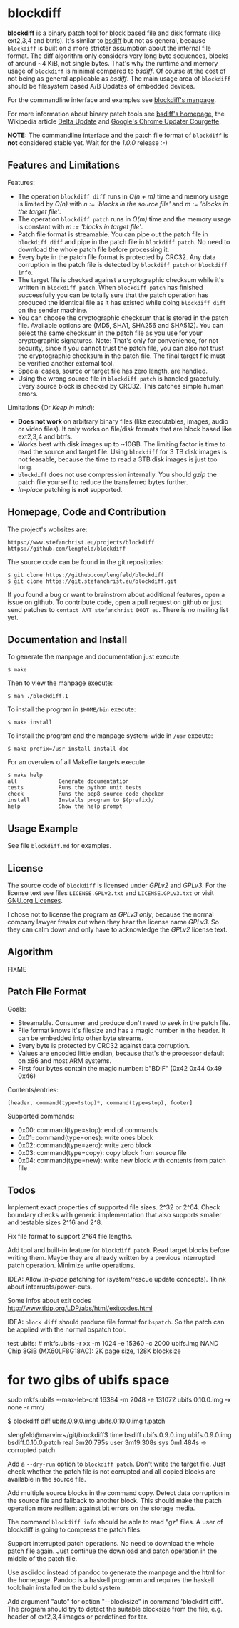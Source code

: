 
blockdiff
=========

**blockdiff** is a binary patch tool for block based file and disk formats (like
ext2,3,4 and btrfs). It's similar to [bsdiff] but not as general, because
`blockdiff` is built on a more stricter assumption about the internal file
format.  The diff algorithm only considers very long byte sequences, blocks of
around ~4 KiB, not single bytes. That's why the runtime and memory usage of
`blockdiff` is minimal compared to *bsdiff*. Of course at the cost of not being
as general applicable as *bsdiff*.  The main usage area of `blockdiff` should
be filesystem based A/B Updates of embedded devices.

For the commandline interface and examples see [blockdiff's
manpage](blockdiff.md).

For more information about binary patch tools see [bsdiff's homepage][bsdiff],
the Wikipedia article [Delta Update][wikipedia-delta-update] and [Google's
Chrome Updater Courgette][google-chrome-courgette].

**NOTE:** The commandline interface and the patch file format of `blockdiff` is
**not** considered stable yet. Wait for the *1.0.0* release :-)

[bsdiff]: http://www.daemonology.net/bsdiff/
[wikipedia-delta-update]: https://en.wikipedia.org/wiki/Delta_update
[google-chrome-courgette]: https://www.chromium.org/developers/design-documents/software-updates-courgette


Features and Limitations
------------------------

Features:

* The operation `blockdiff diff` runs in *O(n + m)* time and memory usage is limited
  by *O(n)* with *n := 'blocks in the source file'* and *m := 'blocks in the target file'*.
* The operation `blockdiff patch` runs in *O(m)* time and the memory usage is
  constant with *m := 'blocks in target file'*.
* Patch file format is streamable. You can pipe out the patch file in
  `blockdiff diff` and pipe in the patch file in `blockdiff patch`. No need to
  download the whole patch file before processing it.
* Every byte in the patch file format is protected by CRC32. Any data
  corruption in the patch file is detected by `blockdiff patch` or `blockdiff
  info`.
* The target file is checked against a cryptographic checksum while it's
  written in `blockdiff patch`. When `blockdiff patch` has finished successfully
  you can be totally sure that the patch operation has produced the identical
  file as it has existed while doing `blockdiff diff` on the sender machine.
* You can choose the cryptographic checksum that is stored in the patch file.
  Available options are (MD5, SHA1, SHA256 and SHA512). You can select the same
  checksum in the patch file as you use for your cryptographic signatures. Note:
  That's only for convenience, for not security, since if you cannot trust the
  patch file, you can also not trust the cryptographic checksum in the patch
  file. The final target file must be verified another external tool.
* Special cases, source or target file has zero length, are handled.
* Using the wrong source file in `blockdiff patch` is handled gracefully. Every
  source block is checked by CRC32. This catches simple human errors.


Limitations (Or *Keep in mind*):

* **Does not work** on arbitrary binary files (like executables, images, audio or
  video files). It only works on file/disk formats that are block based like
  ext2,3,4 and btrfs.
* Works best with disk images up to ~10GB. The limiting factor is time to read
  the source and target file.  Using `blockdiff` for 3 TB disk images is not
  feasable, because the time to read a 3TB disk images is just too long.
* `blockdiff` does not use compression internally.  You should *gzip* the patch
  file yourself to reduce the transferred bytes further.
* *In-place* patching is **not** supported.


Homepage, Code and Contribution
-------------------------------

The project's wobsites are:

    https://www.stefanchrist.eu/projects/blockdiff
    https://github.com/lengfeld/blockdiff

The source code can be found in the git repositories:

    $ git clone https://github.com/lengfeld/blockdiff
    $ git clone https://git.stefanchrist.eu/blockdiff.git

If you found a bug or want to brainstrom about additional features, open a
issue on github. To contribute code, open a pull request on github or just send
patches to `contact AAT stefanchrist DOOT eu`. There is no mailing list yet.


Documentation and Install
-------------------------

To generate the manpage and documentation just execute:

    $ make

Then to view the manpage execute:

    $ man ./blockdiff.1

To install the program in `$HOME/bin` execute:

    $ make install

To install the program and the manpage system-wide in `/usr` execute:

    $ make prefix=/usr install install-doc

For an overview of all Makefile targets execute

    $ make help
    all             Generate documentation
    tests           Runs the python unit tests
    check           Runs the pep8 source code checker
    install         Installs program to $(prefix)/
    help            Show the help prompt


Usage Example
-------------

See file `blockdiff.md` for examples.


License
-------

The source code of `blockdiff` is licensed under *GPLv2* and *GPLv3*. For the
license text see files `LICENSE.GPLv2.txt` and `LICENSE.GPLv3.txt` or visit
[GNU.org Licenses](https://www.gnu.org/licenses/).

I chose not to license the program as *GPLv3 only*, because the normal company
lawyer freaks out when they hear the license name *GPLv3*. So they can calm
down and only have to acknowledge the *GPLv2* license text.


Algorithm
---------

FIXME


Patch File Format
-----------------

Goals:

* Streamable. Consumer and produce don't need to seek in the patch file.
* File format knows it's filesize and has a magic number in the header. It can
  be embedded into other byte streams.
* Every byte is protected by CRC32 against data corruption.
* Values are encoded little endian, because that's the processor default on x86
  and most ARM systems.
* First four bytes contain the magic number: b"BDIF" (0x42 0x44 0x49 0x46)

Contents/entries:

    [header, command(type=!stop)*, command(type=stop), footer]

Supported commands:

* 0x00: command(type=stop): end of commands
* 0x01: command(type=ones): write ones block
* 0x02: command(type=zero): write zero block
* 0x03: command(type=copy): copy block from source file
* 0x04: command(type=new): write new block with contents from patch file


Todos
-----

Implement exact properties of supported file sizes. 2^32 or 2^64. Check
boundary checks with generic implementation that also supports smaller and
testable sizes 2^16 and 2^8.

Fix file format to support 2^64 file lengths.

Add tool and built-in feature for `blockdiff patch`. Read target blocks before
writing them. Maybe they are already written by a previous interrupted patch
operation. Minimize write operations.

IDEA: Allow *in-place* patching for (system/rescue update concepts). Think
about interrupts/power-cuts.

Some infos about exit codes http://www.tldp.org/LDP/abs/html/exitcodes.html

IDEA: `block diff` should produce file format for `bspatch`. So the patch can
be applied with the normal bspatch tool.

test ubifs: #
mkfs.ubifs -r xx  -m 1024 -e 15360 -c 2000 ubifs.img
NAND Chip 8GiB (MX60LF8G18AC): 2K page size, 128K blocksize
# for two gibs of ubifs space
sudo mkfs.ubifs --max-leb-cnt 16384 -m 2048 -e 131072 ubifs.0.10.0.img -x none -r mnt/

$  blockdiff  diff ubifs.0.9.0.img ubifs.0.10.0.img t.patch

slengfeld@marvin:~/git/blockdiff$ time bsdiff  ubifs.0.9.0.img ubifs.0.9.0.img bsdiff.0.10.0.patch
real	3m20.795s
user	3m19.308s
sys	0m1.484s
-> corrupted patch

Add a `--dry-run` option to `blockdiff patch`. Don't write the target file.
Just check whether the patch file is not corrupted and all copied blocks are
available in the source file.

Add multiple source blocks in the command copy. Detect data corruption in the
source file and fallback to another block. This should make the patch operation
more resilient against bit errors on the storage media.

The command `blockdiff info` should be able to read "gz" files. A user
of blockdiff is going to compress the patch files.

Support interrupted patch operations. No need to download the whole patch file
again. Just continue the download and patch operation in the middle of the
patch file.

Use asciidoc instead of pandoc to generate the manpage and the html for the
homepage. Pandoc is a haskell programm and requires the haskell toolchain
installed on the build system.

Add argument "auto" for option "--blocksize" in command 'blockdiff diff'. The
program should try to detect the suitable blocksize from the file, e.g. header
of ext2,3,4 images or perdefined for tar.
